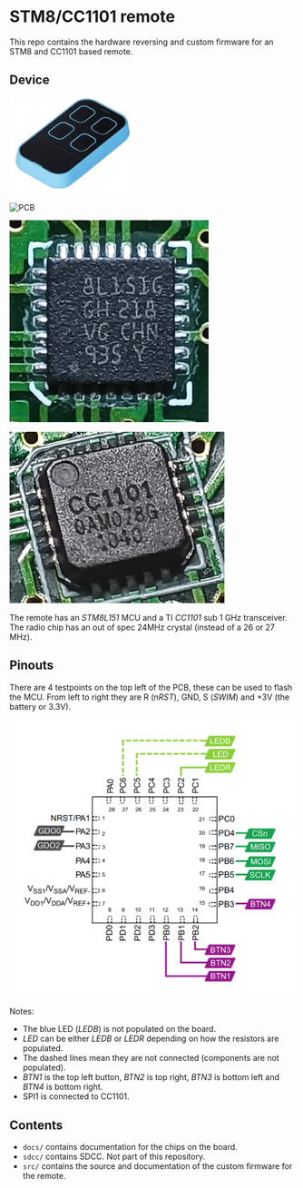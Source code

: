 # STM8/CC1101 remote

This repo contains the hardware reversing and custom firmware for an STM8 and CC1101 based remote.

## Device

![Device](docs/img/remote.png)

![PCB](docs/img/pcb.png)

![MCU](docs/img/mcu.png)

![CC1101](docs/img/rf.png)

The remote has an *STM8L151* MCU and a TI *CC1101* sub 1 GHz transceiver. The radio chip has an out of spec 24MHz crystal (instead of a 26 or 27 MHz).

## Pinouts

There are 4 testpoints on the top left of the PCB, these can be used to flash the MCU. From left to right they are R (*nRST*), GND, S (*SWIM*) and +3V (the battery or 3.3V).

![MCU-pinout](docs/img/mcu-pinout.png)

Notes:
* The blue LED (*LEDB*) is not populated on the board.
* *LED* can be either *LEDB* or *LEDR* depending on how the resistors are populated.
* The dashed lines mean they are not connected (components are not populated).
* *BTN1* is the top left button, *BTN2* is top right, *BTN3* is bottom left and *BTN4* is bottom right.
* SPI1 is connected to CC1101.

## Contents

* `docs/` contains documentation for the chips on the board.
* `sdcc/` contains SDCC. Not part of this repository.
* `src/` contains the source and documentation of the custom firmware for the remote.